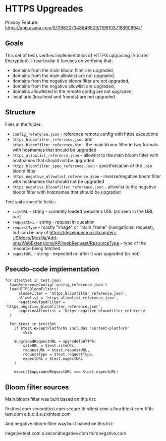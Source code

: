 # HTTPS Upgreades

Privacy Feature: https://app.asana.com/0/1198207348643509/1199103718890894/f

## Goals

This set of tests verifies implementation of HTTPS upgrading (Smarter Encryption). In particular it focuses on verifying that:

- domains from the main bloom filter are upgraded,
- domains from the main allowlist are not upgraded,
- domains from the negative bloom filter are not upgraded,
- domains from the negative allowlist are upgraded,
- domains allowlisted in the remote config are not upgraded,
- local urls (localhost and friends) are not upgraded.

## Structure

Files in the folder:
- `config_reference.json` - reference remote config with https exceptions
- `https_bloomfilter_reference.json` and `https_bloomfilter_reference.bin` - the main bloom filter in two formats with hostnames that should be upgraded
- `https_allowlist_reference.json` - allowlist to the main bloom filter with hostnames that should not be upgraded
- `https_bloomfilter_spec_reference.json` - specificication of the `.bin` bloom filter
- `https_negative_allowlist_reference.json` - inverse/negative boom filter with hostnames that should not be upgraded
- `https_negative_bloomfilter_reference.json` - allowlist to the negative bloom filter with hostnames that should be upgraded

Test suite specific fields:

- `siteURL` - string - currently loaded website's URL (as seen in the URL bar)
- `requestURL` - string - request in question
- `requestType` - mostly "image" or "main_frame" (navigational request), but can be any of https://developer.mozilla.org/en-US/docs/Mozilla/Add-ons/WebExtensions/API/webRequest/ResourceType - type of the resource being fetched
- `expectURL` - string - expected url after it was upgraded (or not)

## Pseudo-code implementation

```
for $testSet in test.json
  loadReferenceConfig('config_reference.json')
  loadHTTPSBloomFilters(
      bloomFilter = 'https_bloomfilter_reference.json',
      allowlist = 'https_allowlist_reference.json',
      negativeBloomFilter = 'https_negative_bloomfilter_reference.json',
      negativeAllowlist = 'https_negative_bloomfilter_reference'
  )

  for $test in $testSet
    if $test.exceptPlatforms includes 'current-platform'
        skip

    $upgradedRequestURL = upgradeToHTTPS(
        siteURL = $test.siteURL,
        requestURL = $test.requestURL,
        requestType = $test.requestType,
        expectURL = $test.expectURL
    )

    expect($upgradedRequestURL === $test.expectURL)
```

## Bloom filter sources

Main bloom filter was built based on this list:

firsttest.com
secondtest.com
secure.thirdtest.com
s.fourthtest.com
fifth-test.com
a.b.c.d.e.sixthtest.com

And negative bloom filter was built based on this list:

negativetest.com
s.secondnegative.com
thirdnegative.com
